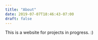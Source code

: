 ```yaml
---
title: "About"
date: 2019-07-07T18:46:43-07:00
draft: false
---
```


This is a website for projects in progress. :)
